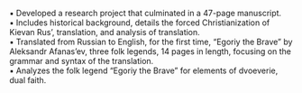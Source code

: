 ▪ Developed a research project that culminated in a 47-page manuscript. \
▪ Includes historical background, details the forced Christianization of Kievan Rus’, translation, and analysis of
translation. \
▪ Translated from Russian to English, for the first time, “Egoriy the Brave” by Aleksandr Afanas’ev, three folk legends,
14 pages in length, focusing on the grammar and syntax of the translation. \
▪ Analyzes the folk legend “Egoriy the Brave” for elements of dvoeverie, dual faith.
